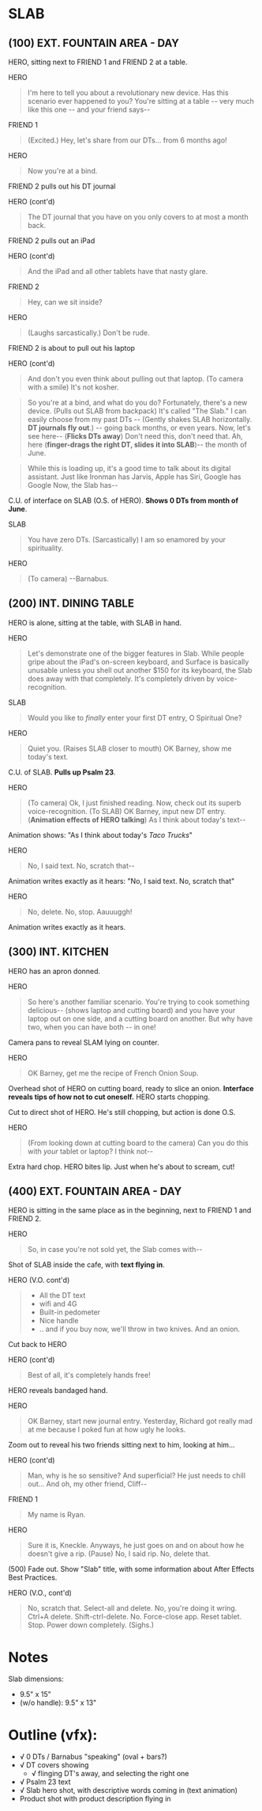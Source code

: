 
# SLAB

## (100) EXT. FOUNTAIN AREA - DAY

HERO, sitting next to FRIEND 1 and FRIEND 2 at a table.

HERO
> I'm here to tell you about a revolutionary new device. Has this scenario ever happened to you? You're sitting at a table -- very much like this one -- and your friend says--

FRIEND 1
> (Excited.) Hey, let's share from our DTs... from 6 months ago!

HERO
> Now you're at a bind. 

FRIEND 2 pulls out his DT journal

HERO (cont'd)
> The DT journal that you have on you only covers to at most a month back.

FRIEND 2 pulls out an iPad

HERO (cont'd)
> And the iPad and all other tablets have that nasty glare.

FRIEND 2
> Hey, can we sit inside?

HERO
> (Laughs sarcastically.) Don't be rude.

FRIEND 2 is about to pull out his laptop

HERO (cont'd)
> And don't you even think about pulling out that laptop.
> (To camera with a smile) It's not kosher.

> So you're at a bind, and what do you do?
> Fortunately, there's a new device.
> (Pulls out SLAB from backpack) It's called "The Slab."
> I can easily choose from my past DTs -- (Gently shakes SLAB horizontally. **DT journals fly out**.) -- going back months, or even years. Now, let's see here-- 
> (**Flicks DTs away**)
> Don't need this, don't need that. Ah, here (**finger-drags the right DT, slides it into SLAB**)-- the month of June.

> While this is loading up, it's a good time to talk about its digital assistant. Just like Ironman has Jarvis, Apple has Siri, Google has Google Now, the Slab has--

C.U. of interface on SLAB (O.S. of HERO). **Shows 0 DTs from month of June**.

SLAB
> You have zero DTs. (Sarcastically) I am so enamored by your spirituality.

HERO
> (To camera) 
> --Barnabus.

## (200) INT. DINING TABLE

HERO is alone, sitting at the table, with SLAB in hand.

HERO
> Let's demonstrate one of the bigger features in Slab. While people gripe about the iPad's on-screen keyboard, and Surface is basically unusable unless you shell out another $150 for its keyboard, the Slab does away with that completely. It's completely driven by voice-recognition.

SLAB
> Would you like to *finally* enter your first DT entry, O Spiritual One?

HERO
> Quiet you.
> (Raises SLAB closer to mouth) OK Barney, show me today's text.

C.U. of SLAB. **Pulls up Psalm 23**.

HERO
> (To camera) Ok, I just finished reading. Now, check out its superb voice-recognition. 
> (To SLAB) OK Barney, input new DT entry. 
> (**Animation effects of HERO talking**) As I think about today's text--

Animation shows: "As I think about today's *Taco Trucks*"

HERO
> No, I said text. No, scratch that--

Animation writes exactly as it hears: "No, I said text. No, scratch that"

HERO
> No, delete. No, stop. Aauuuggh!

Animation writes exactly as it hears.

## (300) INT. KITCHEN

HERO has an apron donned.

HERO
> So here's another familiar scenario. You're trying to cook something delicious--
> (shows laptop and cutting board) and you have your laptop out on one side, and a cutting board on another. But why have two, when you can have both -- in one!

Camera pans to reveal SLAM lying on counter.

HERO
> OK Barney, get me the recipe of French Onion Soup.

Overhead shot of HERO on cutting board, ready to slice an onion. **Interface reveals tips of how not to cut oneself.** HERO starts chopping.

Cut to direct shot of HERO. He's still chopping, but action is done O.S.

HERO
> (From looking down at cutting board to the camera) Can you do this with *your* tablet or laptop? I think not--

Extra hard chop. HERO bites lip. Just when he's about to scream, cut!

## (400) EXT. FOUNTAIN AREA - DAY

HERO is sitting in the same place as in the beginning, next to FRIEND 1 and FRIEND 2.

HERO
> So, in case you're not sold yet, the Slab comes with--

Shot of SLAB inside the cafe, with **text flying in**.

HERO (V.O. cont'd)
> - All the DT text
> - wifi and 4G
> - Built-in pedometer
> - Nice handle
> - .. and if you buy now, we'll throw in two knives. And an onion.

Cut back to HERO

HERO (cont'd)
> Best of all, it's completely hands free!

HERO reveals bandaged hand.

HERO
> OK Barney, start new journal entry. Yesterday, Richard got really mad at me because I poked fun at how ugly he looks. 

Zoom out to reveal his two friends sitting next to him, looking at him...

HERO (cont'd)
> Man, why is he so sensitive? And superficial? He just needs to chill out...
> And oh, my other friend, Cliff--

FRIEND 1
> My name is Ryan.

HERO
> Sure it is, Kneckle. Anyways, he just goes on and on about how he doesn't give a rip.
> (Pause) No, I said rip. No, delete that.

(500) Fade out. Show "Slab" title, with some information about After Effects Best Practices.

HERO (V.O., cont'd)
> No, scratch that. Select-all and delete. No, you're doing it wring. Ctrl+A delete. Shift-ctrl-delete. No. Force-close app. Reset tablet. Stop. Power down completely. (Sighs.)


# Notes

Slab dimensions:
- 9.5" x 15"
- (w/o handle): 9.5" x 13"

# Outline (vfx):

- √ 0 DTs / Barnabus "speaking" (oval + bars?)
- √ DT covers showing
	- √ flinging DT's away, and selecting the right one
- √ Psalm 23 text
- √ Slab hero shot, with descriptive words coming in (text animation)
- Product shot with product description flying in